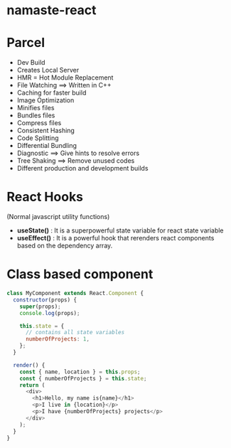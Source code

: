 # namaste-react

# Parcel

- Dev Build
- Creates Local Server
- HMR = Hot Module Replacement
- File Watching ==> Written in C++
- Caching for faster build
- Image Optimization
- Minifies files
- Bundles files
- Compress files
- Consistent Hashing
- Code Splitting
- Differential Bundling
- Diagnostic ==> Give hints to resolve errors
- Tree Shaking ==> Remove unused codes
- Different production and development builds

# React Hooks

(Normal javascript utility functions)

- **useState()** : It is a superpowerful state variable for react state variable
- **useEffect()** : It is a powerful hook that rerenders react components based on the dependency array.

# Class based component

```javascript
class MyComponent extends React.Component {
  constructor(props) {
    super(props);
    console.log(props);

    this.state = {
      // contains all state variables
      numberOfProjects: 1,
    };
  }

  render() {
    const { name, location } = this.props;
    const { numberOfProjects } = this.state;
    return (
      <div>
        <h1>Hello, my name is{name}</h1>
        <p>I live in {location}</p>
        <p>I have {numberOfProjects} projects</p>
      </div>
    );
  }
}
```
